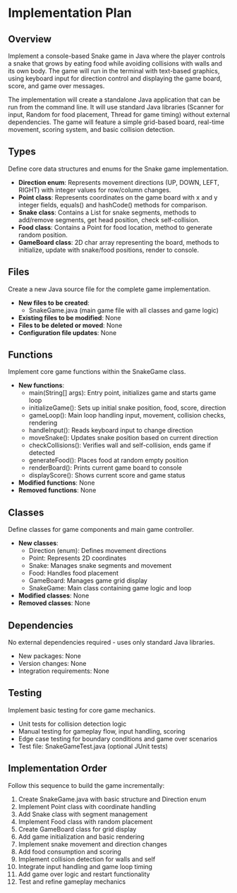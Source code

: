 # Implementation Plan

## Overview
Implement a console-based Snake game in Java where the player controls a snake that grows by eating food while avoiding collisions with walls and its own body. The game will run in the terminal with text-based graphics, using keyboard input for direction control and displaying the game board, score, and game over messages.

The implementation will create a standalone Java application that can be run from the command line. It will use standard Java libraries (Scanner for input, Random for food placement, Thread for game timing) without external dependencies. The game will feature a simple grid-based board, real-time movement, scoring system, and basic collision detection.

## Types
Define core data structures and enums for the Snake game implementation.

- **Direction enum**: Represents movement directions (UP, DOWN, LEFT, RIGHT) with integer values for row/column changes.
- **Point class**: Represents coordinates on the game board with x and y integer fields, equals() and hashCode() methods for comparison.
- **Snake class**: Contains a List<Point> for snake segments, methods to add/remove segments, get head position, check self-collision.
- **Food class**: Contains a Point for food location, method to generate random position.
- **GameBoard class**: 2D char array representing the board, methods to initialize, update with snake/food positions, render to console.

## Files
Create a new Java source file for the complete game implementation.

- **New files to be created**:
  - SnakeGame.java (main game file with all classes and game logic)
- **Existing files to be modified**: None
- **Files to be deleted or moved**: None
- **Configuration file updates**: None

## Functions
Implement core game functions within the SnakeGame class.

- **New functions**:
  - main(String[] args): Entry point, initializes game and starts game loop
  - initializeGame(): Sets up initial snake position, food, score, direction
  - gameLoop(): Main loop handling input, movement, collision checks, rendering
  - handleInput(): Reads keyboard input to change direction
  - moveSnake(): Updates snake position based on current direction
  - checkCollisions(): Verifies wall and self-collision, ends game if detected
  - generateFood(): Places food at random empty position
  - renderBoard(): Prints current game board to console
  - displayScore(): Shows current score and game status
- **Modified functions**: None
- **Removed functions**: None

## Classes
Define classes for game components and main game controller.

- **New classes**:
  - Direction (enum): Defines movement directions
  - Point: Represents 2D coordinates
  - Snake: Manages snake segments and movement
  - Food: Handles food placement
  - GameBoard: Manages game grid display
  - SnakeGame: Main class containing game logic and loop
- **Modified classes**: None
- **Removed classes**: None

## Dependencies
No external dependencies required - uses only standard Java libraries.

- New packages: None
- Version changes: None
- Integration requirements: None

## Testing
Implement basic testing for core game mechanics.

- Unit tests for collision detection logic
- Manual testing for gameplay flow, input handling, scoring
- Edge case testing for boundary conditions and game over scenarios
- Test file: SnakeGameTest.java (optional JUnit tests)

## Implementation Order
Follow this sequence to build the game incrementally:

1. Create SnakeGame.java with basic structure and Direction enum
2. Implement Point class with coordinate handling
3. Add Snake class with segment management
4. Implement Food class with random placement
5. Create GameBoard class for grid display
6. Add game initialization and basic rendering
7. Implement snake movement and direction changes
8. Add food consumption and scoring
9. Implement collision detection for walls and self
10. Integrate input handling and game loop timing
11. Add game over logic and restart functionality
12. Test and refine gameplay mechanics
